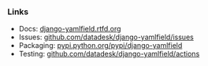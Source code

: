 ### Links

* Docs: [django-yamlfield.rtfd.org](https://django-yamlfield.rtfd.org)
* Issues: [github.com/datadesk/django-yamlfield/issues](https://github.com/datadesk/django-yamlfield/issues)
* Packaging: [pypi.python.org/pypi/django-yamlfield](https://pypi.python.org/pypi/django-yamlfield)
* Testing: [github.com/datadesk/django-yamlfield/actions](https://github.com/datadesk/django-yamlfield/actions)

